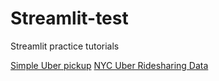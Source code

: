 # Streamlit-test
Streamlit practice tutorials

[Simple Uber pickup](https://share.streamlit.io/jjean95/streamlit-test/main/uber_pickups.py)
[NYC Uber Ridesharing Data]()
